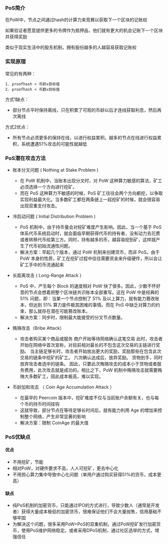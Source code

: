 ### PoS简介
在PoW中，节点之间通过hash的计算力来竞赛以获取下一个区块的记账权

如果验证者愿意提供更多的令牌作为抵押品，他们就有更大的机会记账下一个区块并获得奖励

类似于现实生活中的股东机制，拥有股份越多的人越容易获取记账权

### 实现原理
常见的有两种：

```
1. proofhash < 币龄x目标值
2. proofhash < 币数x目标值
```
方式1缺点：
- 部分节点平时保持离线，只在积累了可观的币龄以后才连线获取利息，然后再次离线

方式2优点：
- 所有节点必须更多的保持在线，以进行权益累积。越多的节点在线进行权益累积，系统遭遇51%攻击的可能性就越低

### PoS潜在攻击方法
* 账本分叉问题 ( Nothing at Stake Problem )
  - 在 PoW 机制中，当账本出现分叉时，对 PoW 这种算力敏感的算法，矿工必须选择一个方向进行挖矿。
  - 而在 PoS 这种算力不敏感的时候，PoS 矿工往往会两个方向都挖，以争取实现利益最大化。当多数矿工都在两条链上一起挖矿的时候，就会很容易出现双重支付攻击。

* 冷启动问题 ( Initial Distribution Problem )
  - PoS 机制中，由于持币量会对挖矿难度产生影响。因此，当一个基于 PoS 体系代币系统启动时，就会面临早期获得代币的持有者，没有动力去花费或者转移代币给第三方。同时，持有越多的币，越容易挖到矿，这样就产生了代币初始流通性问题。
  - 解决方案：早起几个版本，通过 PoW 机制来创建货币，而非 PoS。由于 PoW 本身的性质，矿工在挖矿过程中往往需要资金来升级硬件，所以会让矿工手中的币流通起来
* 长距离攻击 ( Long-Range Attack )
  - PoS 中，产生每个 Block 的速度相对 PoW 快了很多。因此，少数不怀好意的节点会想着把整个区块链共识账本全部重写。这在 PoW 中是经典的 51% 问题，即：当某一个节点控制了 51% 及以上算力，就有能力篡改账本，但达到 51% 算力是件极其困难的事情。而在 PoS 中缺乏对算力的约束，那么就存在潜在可能篡改账本。
  - 解决方案：同步时，限制最大能接受的分叉节点数量。
* 贿赂攻击（Bribe Attack）
  - 攻击者购买某个商品或服务 商户开始等待网络确认这笔交易 此时，攻击者开始在网络中首次宣称，对目前相对最长的不包含这次交易的主链进行奖励。 当主链足够长时，攻击者开始放出更大的奖励，奖励那些在包含此次交易的链条中挖矿的矿工。 六次确认达成后，放弃奖励。 货物到手，同时放弃攻击者选中的链条。 因此，只要此次贿赂攻击的成本小于货物或者服务费用，此次攻击就是成功的。相比之下，PoW 机制中贿赂攻击就需要贿赂大多数矿工，因此成本极高，难以实现。
* 币龄加和攻击 （ Coin Age Accumulation Attack ）
  - 在最早的 Peercoin 版本中，挖矿难度不仅与当前账户余额有关，也与每个币的持币时间挂钩
  - 这就导致，部分节点在等待足够长时间后，就有能力利用 Age 的增加来控制整个网络，产生非常显著的影响
  - 解决方案：限制 CoinAge 的最大值
  
### PoS优缺点
#### 优点
- 不用挖矿，节能
- 相对PoW，对硬件要求不高，人人可挖矿，更去中心化
- 不用担心算力集中导致中心化问题（单用户通过购买获得51%的货币，成本更高）

#### 缺点
- 纯PoS机制的加密货币，只能通过IPO的方式进行，导致少数人（通常是开发者）获得大量成本极低的加密货币，很难保证他们不会大量抛售，信用基础不够牢固
- 为解决这个问题，很多采用PoW+PoS的双重机制，通过PoW挖矿发行加密货币，使用PoS维护网络稳定。或者采用DPoS机制，通过社区选举的方式，增强信任
